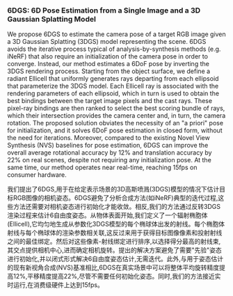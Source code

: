### 6DGS: 6D Pose Estimation from a Single Image and a 3D Gaussian Splatting Model

We propose 6DGS to estimate the camera pose of a target RGB image given a 3D Gaussian Splatting (3DGS) model representing the scene. 6DGS avoids the iterative process typical of analysis-by-synthesis methods (e.g. iNeRF) that also require an initialization of the camera pose in order to converge. Instead, our method estimates a 6DoF pose by inverting the 3DGS rendering process. Starting from the object surface, we define a radiant Ellicell that uniformly generates rays departing from each ellipsoid that parameterize the 3DGS model. Each Ellicell ray is associated with the rendering parameters of each ellipsoid, which in turn is used to obtain the best bindings between the target image pixels and the cast rays. These pixel-ray bindings are then ranked to select the best scoring bundle of rays, which their intersection provides the camera center and, in turn, the camera rotation. The proposed solution obviates the necessity of an "a priori" pose for initialization, and it solves 6DoF pose estimation in closed form, without the need for iterations. Moreover, compared to the existing Novel View Synthesis (NVS) baselines for pose estimation, 6DGS can improve the overall average rotational accuracy by 12% and translation accuracy by 22% on real scenes, despite not requiring any initialization pose. At the same time, our method operates near real-time, reaching 15fps on consumer hardware.

我们提出了6DGS,用于在给定表示场景的3D高斯喷溅(3DGS)模型的情况下估计目标RGB图像的相机姿态。6DGS避免了分析合成方法(如iNeRF)典型的迭代过程,这些方法还需要对相机姿态进行初始化才能收敛。相反,我们的方法通过反转3DGS渲染过程来估计6自由度姿态。从物体表面开始,我们定义了一个辐射椭胞体(Ellicell),它均匀地生成从参数化3DGS模型的每个椭球体出发的射线。每个椭胞体射线与每个椭球体的渲染参数相关联,这反过来用于获得目标图像像素和投射射线之间的最佳绑定。然后对这些像素-射线绑定进行排序,以选择得分最高的射线束,其交点提供相机中心,进而确定相机旋转。提出的解决方案避免了需要"先验"姿态进行初始化,并以闭式形式解决6自由度姿态估计,无需迭代。此外,与用于姿态估计的现有新视角合成(NVS)基准相比,6DGS在真实场景中可以将整体平均旋转精度提高12%,平移精度提高22%,尽管不需要任何初始化姿态。同时,我们的方法接近实时运行,在消费级硬件上达到15fps。
